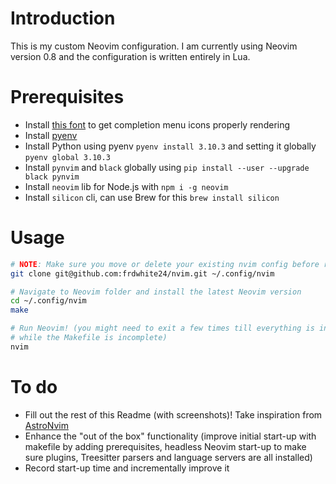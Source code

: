 # Introduction

This is my custom Neovim configuration. I am currently using Neovim version 0.8
and the configuration is written entirely in Lua.

# Prerequisites
- Install [this
font](https://github.com/microsoft/vscode-codicons/raw/main/dist/codicon.ttf)
to get completion menu icons properly rendering
- Install [pyenv](https://github.com/pyenv/pyenv-installer#installation--update--uninstallation)
- Install Python using pyenv `pyenv install 3.10.3` and setting it globally `pyenv global 3.10.3`
- Install `pynvim` and `black` globally using `pip install --user --upgrade black pynvim`
- Install `neovim` lib for Node.js with `npm i -g neovim`
- Install `silicon` cli, can use Brew for this `brew install silicon`

# Usage

```bash
# NOTE: Make sure you move or delete your existing nvim config before running this
git clone git@github.com:frdwhite24/nvim.git ~/.config/nvim

# Navigate to Neovim folder and install the latest Neovim version
cd ~/.config/nvim
make

# Run Neovim! (you might need to exit a few times till everything is installed
# while the Makefile is incomplete)
nvim
```

# To do

- Fill out the rest of this Readme (with screenshots)! Take inspiration from
  [AstroNvim](https://github.com/AstroNvim/AstroNvim/blob/main/README.md)
- Enhance the "out of the box" functionality (improve initial start-up with
  makefile by adding prerequisites, headless Neovim start-up to make sure plugins,
  Treesitter parsers and language servers are all installed)
- Record start-up time and incrementally improve it
